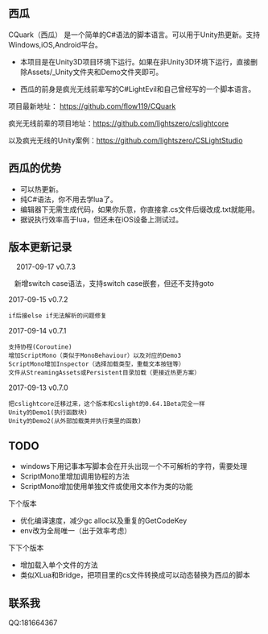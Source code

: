 ## 西瓜
CQuark（西瓜） 是一个简单的C#语法的脚本语言。可以用于Unity热更新。支持Windows,iOS,Android平台。

* 本项目是在Unity3D项目环境下运行。如果在非Unity3D环境下运行，直接删除Assets/_Unity文件夹和Demo文件夹即可。

* 西瓜的前身是疯光无线前辈写的C#LightEvil和自己曾经写的一个脚本语言。

项目最新地址：    	https://github.com/flow119/CQuark

疯光无线前辈的项目地址：https://github.com/lightszero/cslightcore

以及疯光无线的Unity案例：https://github.com/lightszero/CSLightStudio



## 西瓜的优势

* 可以热更新。
* 纯C#语法，你不用去学lua了。
* 编辑器下无需生成代码，如果你乐意，你直接拿.cs文件后缀改成.txt就能用。
* 据说执行效率高于lua，但还未在iOS设备上测试过。




## 版本更新记录
     
2017-09-17 v0.7.3
    
    新增switch case语法，支持switch case嵌套，但还不支持goto


2017-09-15 v0.7.2
    
    if后接else if无法解析的问题修复

2017-09-14 v0.7.1
    
    支持协程(Coroutine)
    增加ScriptMono（类似于MonoBehaviour）以及对应的Demo3
    ScriptMono增加Inspector（选择加载类型，重载文本按钮等）
    文件从StreamingAssets或Persistent目录加载（更接近热更方案）

2017-09-13 v0.7.0
    
    把cslightcore迁移过来，这个版本和cslight的0.64.1Beta完全一样
    Unity的Demo1(执行函数块)
    Unity的Demo2(从外部加载类并执行类里的函数)


## TODO
* windows下用记事本写脚本会在开头出现一个不可解析的字符，需要处理
* ScriptMono里增加调用协程的方法
* ScriptMono增加使用单独文件或使用文本作为类的功能

下个版本
* 优化编译速度，减少gc alloc以及重复的GetCodeKey
* env改为全局唯一（出于效率考虑）

下下个版本
* 增加载入单个文件的方法
* 类似XLua和Bridge，把项目里的cs文件转换成可以动态替换为西瓜的脚本


## 联系我
QQ:181664367
